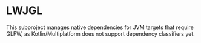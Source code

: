 # LWJGL

This subproject manages native dependencies for JVM targets that require GLFW,
as Kotlin/Multiplatform does not support dependency classifiers yet.